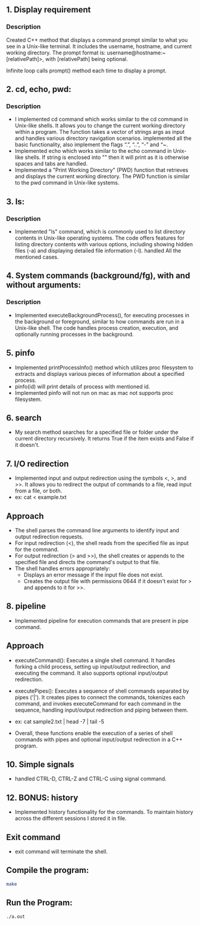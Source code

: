 ## 1. Display requirement

### Description

Created C++ method that displays a command prompt similar to what you see in a Unix-like terminal. It includes the username, hostname, and current working directory. The prompt format is: username@hostname:~[relativePath]>, with [relativePath] being optional.

Infinite loop calls prompt() method each time to display a prompt.

## 2. cd, echo, pwd:

### Description

- I implemented cd command which works similar to the cd command in Unix-like shells. It allows you to change the current working directory within a program. The function takes a vector of strings args as input and handles various directory navigation scenarios. implemented all the basic functionality, also implement the flags “.”, “..”, “-” and “~.
- Implemented echo which works similar to the echo command in Unix-like shells. If string is enclosed into "" then it will print as it is otherwise spaces and tabs are handled.
- Implemented a "Print Working Directory" (PWD) function that retrieves and displays the current working directory. The PWD function is similar to the pwd command in Unix-like systems.

## 3. ls:

### Description

- Implemented "ls" command, which is commonly used to list directory contents in Unix-like operating systems. The code offers features for listing directory contents with various options, including showing hidden files (-a) and displaying detailed file information (-l). handled All the mentioned cases.

## 4. System commands (background/fg), with and without arguments:

### Description

- Implemented executeBackgroundProcess(), for executing processes in the background or foreground, similar to how commands are run in a Unix-like shell. The code handles process creation, execution, and optionally running processes in the background.

## 5. pinfo

- Implemented printProcessInfo() method which utilizes proc filesystem to extracts and displays various pieces of information about a specified process.
- pinfo(id) will print details of process with mentioned id.
- Implemented pinfo will not run on mac as mac not supports proc filesystem.

## 6. search

- My search method searches for a specified file or folder under the current directory recursively. It returns True if the item exists and False if it doesn't.

## 7. I/O redirection

- Implemented input and output redirection using the symbols <, >, and >>. It allows you to redirect the output of commands to a file, read input from a file, or both.
- ex: cat < example.txt

## Approach

- The shell parses the command line arguments to identify input and output redirection requests.
- For input redirection (<), the shell reads from the specified file as input for the command.
- For output redirection (> and >>), the shell creates or appends to the specified file and directs the command's output to that file.
- The shell handles errors appropriately:
  - Displays an error message if the input file does not exist.
  - Creates the output file with permissions 0644 if it doesn't exist for > and appends to it for >>.

## 8. pipeline

- Implemented pipeline for execution commands that are present in pipe command.

## Approach

- executeCommand(): Executes a single shell command. It handles forking a child process, setting up input/output redirection, and executing the command. It also supports optional input/output redirection.

- executePipes(): Executes a sequence of shell commands separated by pipes ('|'). It creates pipes to connect the commands, tokenizes each command, and invokes executeCommand for each command in the sequence, handling input/output redirection and piping between them.
- ex: cat sample2.txt | head -7 | tail -5

- Overall, these functions enable the execution of a series of shell commands with pipes and optional input/output redirection in a C++ program.

## 10. Simple signals

- handled CTRL-D, CTRL-Z and CTRL-C using signal command.

## 12. BONUS: history

- Implemented history functionality for the commands. To maintain history across the different sessions I stored it in file.

## Exit command

- exit command will terminate the shell.

## Compile the program:

```sh
make
```

## Run the Program:

```sh
./a.out
```
